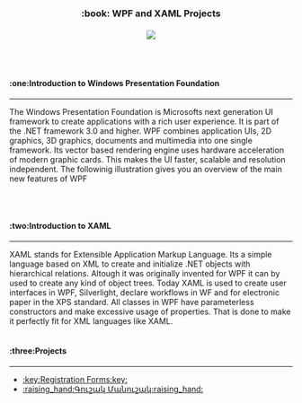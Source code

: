 <h3><p align="center">:book: WPF and XAML Projects<br><br>
<img src="http://csharpcorner.mindcrackerinc.netdna-cdn.com/UploadFile/8a67c0/top-features-of-windows-presentation-foundation-wpf/Images/wpf.png">
</p></h3>
<br>
<br>

<h4>:one:Introduction to Windows Presentation Foundation</h4>
<hr>
The Windows Presentation Foundation is Microsofts next generation UI framework to create applications with a rich user experience. It is part of the .NET framework 3.0 and higher.
WPF combines application UIs, 2D graphics, 3D graphics, documents and multimedia into one single framework. Its vector based rendering engine uses hardware acceleration of modern graphic cards. This makes the UI faster, scalable and resolution independent.
The followinig illustration gives you an overview of the main new features of WPF

<br><br>

<h4>:two:Introduction to XAML</h4>
<hr>
XAML stands for Extensible Application Markup Language. Its a simple language based on XML to create and initialize .NET objects with hierarchical relations. Altough it was originally invented for WPF it can by used to create any kind of object trees.
Today XAML is used to create user interfaces in WPF, Silverlight, declare workflows in WF and for electronic paper in the XPS standard.
All classes in WPF have parameterless constructors and make excessive usage of properties. That is done to make it perfectly fit for XML languages like XAML.
<br><br>

<h4>:tհree:Projects</h4>
<hr>
<ul>
<li> <a href="https://github.com/VanHakobyan/WPFandXAMLprojects/tree/master/LoginPassword">:key:Registration Forms:key:</a>
<li> <a href="https://github.com/VanHakobyan/WPFandXAMLprojects/tree/master/FirstStep/EightBall">:raising_hand:Գուշակ Մանուշակ:raising_hand:</a>
</ul>
